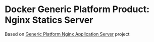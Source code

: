 # Docker Generic Platform Product: Nginx Statics Server

Based on [Generic Platform Nginx Application Server](https://github.com/ayudadigital/gp-nginx) project
